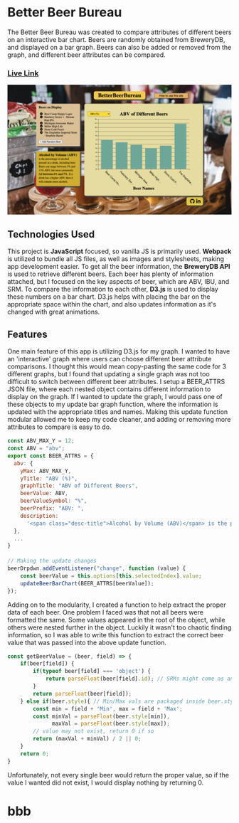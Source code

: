 # Better Beer Bureau

The Better Beer Bureau was created to compare attributes of different beers on an interactive bar chart. Beers are randomly obtained from BreweryDB, and displayed on a  bar graph. Beers can also be added or removed from the graph, and different beer attributes can be compared.

### [Live Link](https://alex-choy.github.io/better-beer-bureau/)
![BBB](https://github.com/alex-choy/better-beer-bureau/blob/master/src/images/bbb.png)

## Technologies Used

This project is **JavaScript** focused, so vanilla JS is primarily used. **Webpack** is utilized to bundle all JS files, as well as images and stylesheets, making app development easier. To get all the beer information, the **BreweryDB API** is used to retrieve different beers. Each beer has plenty of information attached, but I focused on the key aspects of beer, which are ABV, IBU, and SRM. To compare the information to each other, **D3.js** is used to display these numbers on a bar chart. D3.js helps with placing the bar on the appropriate space within the chart, and also updates information as it's changed with great animations.

## Features

One main feature of this app is utilizing D3.js for my graph. I wanted to have an 'interactive' graph where users can choose different beer attribute comparisons. I thought this would mean copy-pasting the same code for 3 different graphs, but I found that updating a single graph was not too difficult to switch between different beer attributes. I setup a BEER_ATTRS JSON file, where each nested object contains different information to display on the graph. If I wanted to update the graph, I would pass one of these objects to my update bar graph function, where the information is updated with the appropriate titles and names. Making this update function modular allowed me to keep my code cleaner, and adding or removing more attributes to compare is easy to do. 

```js
const ABV_MAX_Y = 12;
const ABV = "abv";
export const BEER_ATTRS = {
  abv: {
    yMax: ABV_MAX_Y,
    yTitle: "ABV (%)",
    graphTitle: "ABV of Different Beers",
    beerValue: ABV,
    beerValueSymbol: "%",
    beerPrefix: "ABV: ",
    description:
      '<span class="desc-title">Alcohol by Volume (ABV)</span> is the percentage of alcohol present in a drink, including beer. Beers can range between 3% and 13% ABV, but most commonly fall <span class="desc-range">between 4% and 7%</span>. If a drink has a higher ABV, then it will contain more alcohol.',
  },
  ...
}
    
// Making the update changes
beerDrpdwn.addEventListener("change", function (value) {
    const beerValue = this.options[this.selectedIndex].value;
    updateBeerBarChart(BEER_ATTRS[beerValue]);
});
```

Adding on to the modularity, I created a function to help extract the proper data of each beer. One problem I faced was that not all beers were formatted the same. Some values appeared in the root of the object, while others were nested further in the object. Luckily it wasn't too chaotic finding information, so I was able to write this function to extract the correct beer value that was passed into the above update function. 

```js
const getBeerValue = (beer, field) => {
    if(beer[field]) {
        if(typeof beer[field] === 'object') {
            return parseFloat(beer[field].id); // SRMs might come as an object
        }
        return parseFloat(beer[field]);
    } else if(beer.style){ // Min/Max vals are packaged inside beer.style
        const min = field + 'Min', max = field + 'Max';
        const minVal = parseFloat(beer.style[min]),
              maxVal = parseFloat(beer.style[max]);
        // value may not exist, return 0 if so
        return (maxVal + minVal) / 2 || 0;
    }
    return 0;
}
```

Unfortunately, not every single beer would return the proper value, so if the value I wanted did not exist, I would display nothing by returning 0. 

# bbb
